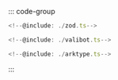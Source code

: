 ::: code-group

```typescript twoslash [Zod]
<!--@include: ./zod.ts-->
```

```typescript twoslash [Valibot]
<!--@include: ./valibot.ts-->
```

```typescript twoslash [ArkType]
<!--@include: ./arktype.ts-->
```

:::
